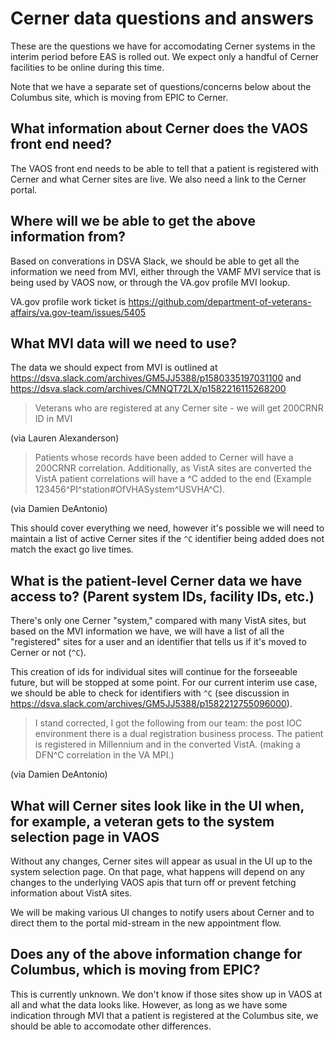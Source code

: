 # Cerner data questions and answers

These are the questions we have for accomodating Cerner systems in the interim period before EAS is rolled out. We expect only a handful of Cerner facilities to be online during this time.

Note that we have a separate set of questions/concerns below about the Columbus site, which is moving from EPIC to Cerner.

## What information about Cerner does the VAOS front end need?

The VAOS front end needs to be able to tell that a patient is registered with Cerner and what Cerner sites are live. We also need a link to the Cerner portal.

## Where will we be able to get the above information from?

Based on converations in DSVA Slack, we should be able to get all the information we need from MVI, either through the VAMF MVI service that is being used by VAOS now, or through the VA.gov profile MVI lookup.

VA.gov profile work ticket is https://github.com/department-of-veterans-affairs/va.gov-team/issues/5405

## What MVI data will we need to use?

The data we should expect from MVI is outlined at https://dsva.slack.com/archives/GM5JJ5388/p1580335197031100 and https://dsva.slack.com/archives/CMNQT72LX/p1582216115268200

> Veterans who are registered at any Cerner site - we will get 200CRNR  ID in MVI

(via Lauren Alexanderson)

> Patients whose records have been added to Cerner will have a 200CRNR correlation. Additionally, as VistA sites are converted the VistA patient correlations will have a ^C added to the end (Example 123456^PI^station#OfVHASystem^USVHA^C).

(via Damien DeAntonio)

This should cover everything we need, however it's possible we will need to maintain a list of active Cerner sites if the `^C` identifier being added does not match the exact go live times.

## What is the patient-level Cerner data we have access to? (Parent system IDs, facility IDs, etc.)

There's only one Cerner "system," compared with many VistA sites, but based on the MVI information we have, we will have a list of all the "registered" sites for a user and an identifier that tells us if it's moved to Cerner or not (`^C`).

This creation of ids for individual sites will continue for the forseeable future, but will be stopped at some point. For our current interim use case, we should be able to check for identifiers with `^C` (see discussion in https://dsva.slack.com/archives/GM5JJ5388/p1582212755096000).

> I stand corrected, I got the following from our team: the post IOC environment there is a dual registration business process. The patient is registered in Millennium and in the converted VistA. (making a DFN^C correlation in the VA MPI.)

(via Damien DeAntonio)

## What will Cerner sites look like in the UI when, for example, a veteran gets to the system selection page in VAOS

Without any changes, Cerner sites will appear as usual in the UI up to the system selection page. On that page, what happens will depend on any changes to the underlying VAOS apis that turn off or prevent fetching information about VistA sites.

We will be making various UI changes to notify users about Cerner and to direct them to the portal mid-stream in the new appointment flow.

## Does any of the above information change for Columbus, which is moving from EPIC?

This is currently unknown. We don't know if those sites show up in VAOS at all and what the data looks like. However, as long as we have some indication through MVI that a patient is registered at the Columbus site, we should be able to accomodate other differences.
